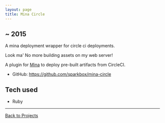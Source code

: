 ```yaml
---
layout: page
title: Mina Circle
---
```


## ~ 2015

A mina deployment wrapper for circle ci deployments.

Look ma' No more building assets on my web server!

A plugin for [Mina](https://github.com/mina-deploy/mina) to deploy pre-built artifacts from CircleCI.


- GitHub: <https://github.com/sparkbox/mina-circle>

## Tech used

- Ruby 

----

[Back to Projects](/projects)
